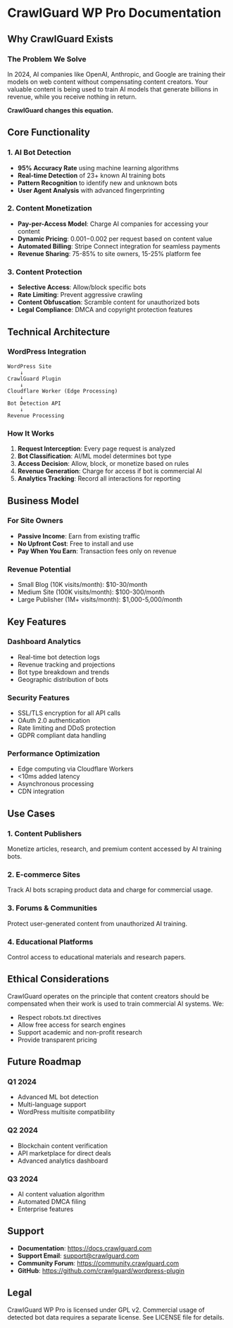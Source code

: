 # CrawlGuard WP Pro Documentation

## Why CrawlGuard Exists

### The Problem We Solve

In 2024, AI companies like OpenAI, Anthropic, and Google are training their models on web content without compensating content creators. Your valuable content is being used to train AI models that generate billions in revenue, while you receive nothing in return.

**CrawlGuard changes this equation.**

## Core Functionality

### 1. AI Bot Detection
- **95% Accuracy Rate** using machine learning algorithms
- **Real-time Detection** of 23+ known AI training bots
- **Pattern Recognition** to identify new and unknown bots
- **User Agent Analysis** with advanced fingerprinting

### 2. Content Monetization
- **Pay-per-Access Model**: Charge AI companies for accessing your content
- **Dynamic Pricing**: $0.001-$0.002 per request based on content value
- **Automated Billing**: Stripe Connect integration for seamless payments
- **Revenue Sharing**: 75-85% to site owners, 15-25% platform fee

### 3. Content Protection
- **Selective Access**: Allow/block specific bots
- **Rate Limiting**: Prevent aggressive crawling
- **Content Obfuscation**: Scramble content for unauthorized bots
- **Legal Compliance**: DMCA and copyright protection features

## Technical Architecture

### WordPress Integration
```
WordPress Site
    ↓
CrawlGuard Plugin
    ↓
Cloudflare Worker (Edge Processing)
    ↓
Bot Detection API
    ↓
Revenue Processing
```

### How It Works
1. **Request Interception**: Every page request is analyzed
2. **Bot Classification**: AI/ML model determines bot type
3. **Access Decision**: Allow, block, or monetize based on rules
4. **Revenue Generation**: Charge for access if bot is commercial AI
5. **Analytics Tracking**: Record all interactions for reporting

## Business Model

### For Site Owners
- **Passive Income**: Earn from existing traffic
- **No Upfront Cost**: Free to install and use
- **Pay When You Earn**: Transaction fees only on revenue

### Revenue Potential
- Small Blog (10K visits/month): $10-30/month
- Medium Site (100K visits/month): $100-300/month
- Large Publisher (1M+ visits/month): $1,000-5,000/month

## Key Features

### Dashboard Analytics
- Real-time bot detection logs
- Revenue tracking and projections
- Bot type breakdown and trends
- Geographic distribution of bots

### Security Features
- SSL/TLS encryption for all API calls
- OAuth 2.0 authentication
- Rate limiting and DDoS protection
- GDPR compliant data handling

### Performance Optimization
- Edge computing via Cloudflare Workers
- <10ms added latency
- Asynchronous processing
- CDN integration

## Use Cases

### 1. Content Publishers
Monetize articles, research, and premium content accessed by AI training bots.

### 2. E-commerce Sites
Track AI bots scraping product data and charge for commercial usage.

### 3. Forums & Communities
Protect user-generated content from unauthorized AI training.

### 4. Educational Platforms
Control access to educational materials and research papers.

## Ethical Considerations

CrawlGuard operates on the principle that content creators should be compensated when their work is used to train commercial AI systems. We:

- Respect robots.txt directives
- Allow free access for search engines
- Support academic and non-profit research
- Provide transparent pricing

## Future Roadmap

### Q1 2024
- Advanced ML bot detection
- Multi-language support
- WordPress multisite compatibility

### Q2 2024
- Blockchain content verification
- API marketplace for direct deals
- Advanced analytics dashboard

### Q3 2024
- AI content valuation algorithm
- Automated DMCA filing
- Enterprise features

## Support

- **Documentation**: https://docs.crawlguard.com
- **Support Email**: support@crawlguard.com
- **Community Forum**: https://community.crawlguard.com
- **GitHub**: https://github.com/crawlguard/wordpress-plugin

## Legal

CrawlGuard WP Pro is licensed under GPL v2. Commercial usage of detected bot data requires a separate license. See LICENSE file for details.
